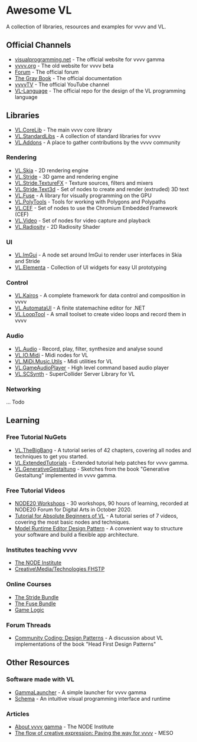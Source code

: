 # Awesome VL
A collection of libraries, resources and examples for vvvv and VL.

## Official Channels

* [visualprogramming.net](https://visualprogramming.net) - The official website for vvvv gamma
* [vvvv.org](https://vvvv.org) - The old website for vvvv beta
* [Forum](https://discourse.vvvv.org) - The official forum
* [The Gray Book](https://thegraybook.vvvv.org) - The official documentation
* [vvvvTV](https://www.youtube.com/@vvvvTv42) - The official YouTube channel
* [VL-Language](https://github.com/vvvv/VL-Language) -  The official repo for the design of the VL programming language 

## Libraries

* [VL.CoreLib](https://github.com/vvvv/VL.StandardLibs/tree/main/VL.CoreLib) - The main vvvv core library
* [VL.StandardLibs](https://github.com/vvvv/VL.StandardLibs) -  A collection of standard libraries for vvvv
* [VL.Addons](https://github.com/bj-rn/VL.Addons) - A place to gather contributions by the vvvv community

### Rendering

* [VL.Skia](https://github.com/vvvv/VL.StandardLibs/tree/main/VL.Skia) - 2D rendering engine
* [VL.Stride](https://github.com/vvvv/VL.StandardLibs/tree/main/VL.Stride) - 3D game and rendering engine
* [VL.Stride.TextureFX](https://github.com/vvvv/VL.StandardLibs/tree/main/VL.Stride.TextureFX) - Texture sources, filters and mixers
* [VL.Stride.Text3d](https://www.nuget.org/packages/VL.Stride.Text3d) - Set of nodes to create and render (extruded) 3D text 
* [VL.Fuse](https://github.com/TheFuseLab/VL.Fuse) - A library for visually programming on the GPU
* [VL.PolyTools](https://github.com/TobyKLight/VL.PolyTools) -  Tools for working with Polygons and Polypaths
* [VL.CEF](https://github.com/vvvv/VL.CEF) - Set of nodes to use the Chromium Embedded Framework (CEF)
* [VL.Video](https://github.com/vvvv/VL.StandardLibs/tree/main/VL.Video) - Set of nodes for video capture and playback
* [VL.Radiosity](https://github.com/michael-burk/VL.Radiosity) - 2D Radiosity Shader

### UI

* [VL.ImGui](https://github.com/vvvv/VL.StandardLibs/tree/main/VL.ImGui) - A node set around ImGui to render user interfaces in Skia and Stride
* [VL.Elementa](https://github.com/natan-sinigaglia/VL.Elementa) -  Collection of UI widgets for easy UI prototyping

### Control

* [VL.Kairos](https://github.com/KairosResearchLab/Kairos) - A complete framework for data control and composition in vvvv
* [VL.AutomataUI](https://github.com/wirmachenbunt/AutomataUI.NET) - A finite statemachine editor for .NET
* [VL.LoopTool](https://github.com/vjgegenlicht/VL.LoopTool) -  A small toolset to create video loops and record them in vvvv

### Audio

* [VL.Audio](https://github.com/vvvv/VL.Audio) - Record, play, filter, synthesize and analyse sound
* [VL.IO.Midi](https://github.com/vvvv/VL.IO.Midi) -  Midi nodes for VL
* [VL.MiDi.Music.Utils](https://github.com/lasalillo/VL.MiDi.Music.Utils) -  Midi utilities for VL 
* [VL.GameAudioPlayer](https://github.com/TobyKLight/VL.GameAudioPlayer) - High level command based audio player
* [VL.SCSynth](https://github.com/cnisidis/VL.SCSynth) - SuperCollider Server Library for VL

### Networking

... Todo

## Learning

### Free Tutorial NuGets

* [VL.TheBigBang](https://github.com/chkworks/VL.TheBigBang) - A tutorial series of 42 chapters, covering all nodes and techniques to get you started.
* [VL.ExtendedTutorials](https://github.com/TobyKLight/VL.ExtendedTutorials) -  Extended tutorial help patches for vvvv gamma.
* [VL.GenerativeGestaltung](https://github.com/phlegma/VL.GenerativeGestaltung) - Sketches from the book "Generative Gestaltung" implemented in vvvv gamma.

### Free Tutorial Videos

* [NODE20 Workshops](https://vimeo.com/showcase/node20workshops) - 30 workshops, 90 hours of learning, recorded at NODE20 Forum for Digital Arts in October 2020.
* [Tutorial for Absolute Beginners of VL](https://youtube.com/playlist?list=PL2KeRstDQVRRVnzCHEambwAI4yWmpIF-p&si=Jn55GElh-JUdL-0A) - A tutorial series of 7 videos, covering the most basic nodes and techniques.
* [Model Runtime Editor Design Pattern](https://vvvv.org/contribution/model-runtime-editor-design-pattern) - A convenient way to structure your software and build a flexible app architecture.

### Institutes teaching vvvv

* [The NODE Institute](https://thenodeinstitute.org/)
* [Creative\Media/Technologies FHSTP](https://icmt.fhstp.ac.at/)

### Online Courses

* [The Stride Bundle](https://thenodeinstitute.org/product/vvvv-intermediates-summer-2024-stride-bundle/)
* [The Fuse Bundle](https://thenodeinstitute.org/product/vvvv-intermediates-summer-2024-fuse-bundle/)
* [Game Logic](https://thenodeinstitute.org/courses/ss23-vvvv-game-logic/)

### Forum Threads

* [Community Coding: Design Patterns](https://discourse.vvvv.org/t/community-coding-design-patterns) - A discussion about VL implementations of the book "Head First Design Patterns"

## Other Resources

### Software made with VL

* [GammaLauncher](https://github.com/sebescudie/GammaLauncher) - A simple launcher for vvvv gamma
* [Schema](https://github.com/domjancik/scnq-schema) - An intuitive visual programming interface and runtime

### Articles

* [About vvvv gamma](https://thenodeinstitute.org/about-vvvv-gamma/) - The NODE Institute
* [The flow of creative expression: Paving the way for vvvv](https://meso.design/en/articles/the-flow-of-creative-expression-paving-the-way-for-vvvv) - MESO
